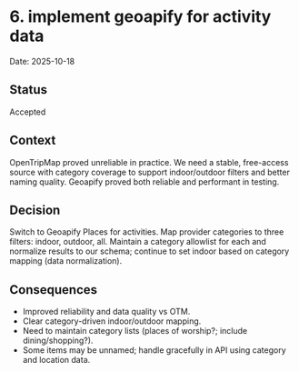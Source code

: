 # 6. implement geoapify for activity data

Date: 2025-10-18

## Status

Accepted

## Context

OpenTripMap proved unreliable in practice. We need a stable, free-access source with category coverage to support indoor/outdoor filters and better naming quality.  Geoapify proved both reliable and performant in testing.

## Decision

Switch to Geoapify Places for activities. Map provider categories to three filters: indoor, outdoor, all. Maintain a category allowlist for each and normalize results to our schema; continue to set indoor based on category mapping (data normalization).

## Consequences

* Improved reliability and data quality vs OTM.
* Clear category-driven indoor/outdoor mapping.
* Need to maintain category lists (places of worship?; include dining/shopping?).
* Some items may be unnamed; handle gracefully in API using category and location data.
